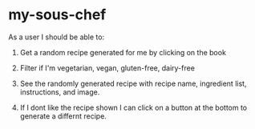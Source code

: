 # my-sous-chef

As a user I should be able to:

1. Get a random recipe generated for me by clicking on the book

2. Filter if I'm vegetarian, vegan, gluten-free, dairy-free

3. See the randomly generated recipe with recipe name, ingredient list, instructions, and image.

4. If I dont like the recipe shown I can click on a button at the bottom to generate a differnt recipe.